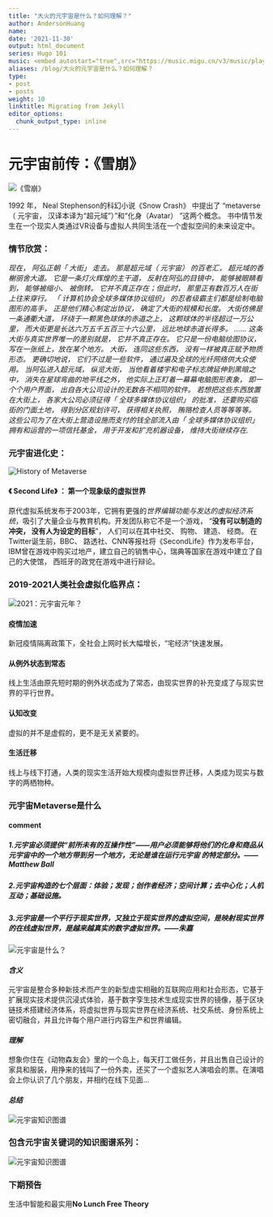 ```yaml
---
title: "大火的元宇宙是什么？如何理解？"
author: AndersonHuang
name: 
date: '2021-11-30'
output: html_document
series: Hugo 101
music: <embed autostart="true",src="https://music.migu.cn/v3/music/player/audio"></embed>
aliases: /blog/大火的元宇宙是什么？如何理解？
type:
- post
- posts
weight: 10
linktitle: Migrating from Jekyll
editor_options: 
  chunk_output_type: inline
---
```



# 元宇宙前传：《雪崩》

![《雪崩》](https://gitee.com/ZhuangMengYuan/blog-image/raw/master/1.jpg)

1992 年， Neal Stephenson的科幻小说《Snow Crash》 中提出了 “metaverse（ 元宇宙， 汉译本译为“超元域”）”和“化身（Avatar） ”这两个概念。 书中情节发生在一个现实人类通过VR设备与虚拟人共同生活在一个虚拟空间的未来设定中。

### 情节欣赏：
*现在， 阿弘正朝「 大街」 走去。 那是超元域（ 元宇宙） 的百老汇， 超元域的香榭丽舍大道。 它是一条灯火辉煌的主干道， 反射在阿弘的目镜中， 能够被眼睛看到， 能够被缩小、 被倒转。 它并不真正存在；但此时， 那里正有数百万人在街上往来穿行。 「 计算机协会全球多媒体协议组织」 的忍者级霸主们都是绘制电脑图形的高手， 正是他们精心制定出协议， 确定了大街的规模和长度。 大街仿佛是一条通衢大道， 环绕于一颗黑色球体的赤道之上， 这颗球体的半径超过一万公里， 而大街更是长达六万五千五百三十六公里， 远比地球赤道长得多。
……
这条大街与真实世界唯一的差别就是， 它并不真正存在。 它只是一份电脑绘图协议， 写在一张纸上，放在某个地方。 大街， 连同这些东西， 没有一样被真正赋予物质形态。 更确切地说， 它们不过是一些软件， 通过遍及全球的光纤网络供大众使用。 当阿弘进入超元域， 纵览大街， 当他看着楼宇和电子标志牌延伸到黑暗之中， 消失在星球弯曲的地平线之外， 他实际上正盯着一幕幕电脑图形表象， 即一个个用户界面， 出自各大公司设计的无数各不相同的软件。 若想把这些东西放置在大街上， 各家大公司必须征得「 全球多媒体协议组织」 的批准， 还要购买临街的门面土地， 得到分区规划许可， 获得相关执照， 贿赂检查人员等等等等。 这些公司为了在大街上营造设施而支付的钱全部流入由「 全球多媒体协议组织」 拥有和运营的一项信托基金， 用于开发和扩充机器设备， 维持大街继续存在.*


### 元宇宙进化史：

![History of Metaverse](https://img-blog.csdnimg.cn/5cfce23c5fbd484f9af1481d6562d8f4.jpg)

#### 《 Second Life》 ： 第一个现象级的虚拟世界
原代虚拟系统发布于2003年，它拥有更强的*世界编辑功能与发达的虚拟经济系统*，吸引了大量企业与教育机构。开发团队称它不是一个游戏， “**没有可以制造的冲突， 没有人为设定的目标**”， 人们可以在其中社交、 购物、 建造、 经商。    在Twitter诞生前，BBC、 路透社、CNN等报社将《SecondLife》作为发布平台，IBM曾在游戏中购买过地产，建立自己的销售中心，瑞典等国家在游戏中建立了自己的大使馆， 西班牙的政党在游戏中进行辩论。

### 2019-2021人类社会虚拟化临界点：

![2021：元宇宙元年？](https://img-blog.csdnimg.cn/8f7cae8eba884d75af6ff246f272e40e.jpg?x-oss-process=image/watermark,type_d3F5LXplbmhlaQ,shadow_50,text_Q1NETiBAQW5kZXJzb25IdWFuZ0xhYg==,size_20,color_FFFFFF,t_70,g_se,x_16)

#### **疫情加速**
新冠疫情隔离政策下，全社会上网时长大幅增长，“宅经济”快速发展。
#### **从例外状态到常态**
线上生活由原先短时期的例外状态成为了常态，由现实世界的补充变成了与现实世界的平行世界。 
#### **认知改变**
虚拟的并不是虚假的，更不是无关紧要的。 
#### **生活迁移**
线上与线下打通，人类的现实生活开始大规模向虚拟世界迁移，人类成为现实与数字的两栖物种。

### 元宇宙Metaverse是什么
#### comment
##### 1.元宇宙必须提供“前所未有的互操作性”——用户必须能够将他们的化身和商品从元宇宙中的一个地方带到另一个地方，无论是谁在运行元宇宙 的特定部分。——Matthew Ball
##### 2.元宇宙构造的七个层面：体验；发现；创作者经济；空间计算；去中心化；人机互动；基础设施。
##### 3.元宇宙是一个平行于现实世界，又独立于现实世界的虚拟空间，是映射现实世界的在线虚拟世界，是越来越真实的数字虚拟世界。——朱嘉

![元宇宙是什么？](https://img-blog.csdnimg.cn/1266d5a258ad4903a49c35e9a20c60e7.jpg?x-oss-process=image/watermark,type_d3F5LXplbmhlaQ,shadow_50,text_Q1NETiBAQW5kZXJzb25IdWFuZ0xhYg==,size_20,color_FFFFFF,t_70,g_se,x_16)

#### *含义*
元宇宙是整合多种新技术而产生的新型虚实相融的互联网应用和社会形态，它基于扩展现实技术提供沉浸式体验，基于数字孪生技术生成现实世界的镜像，基于区块链技术搭建经济体系，将虚拟世界与现实世界在经济系统、社交系统、身份系统上密切融合，并且允许每个用户进行内容生产和世界编辑。

#### *理解*
想象你住在《动物森友会》里的一个岛上，每天打工做任务，并且出售自己设计的家具和服装，用挣来的钱叫了一份外卖，还买了一个虚拟艺人演唱会的票。在演唱会上你认识了几个朋友，并相约在线下见面…

#### *总结*

![元宇宙知识图谱](https://gitee.com/ZhuangMengYuan/blog-image/raw/master/6.jpg)


### 包含元宇宙关键词的知识图谱系列：

![元宇宙知识图谱](https://img-blog.csdnimg.cn/ddcd51da061141819afd3853bbbe3931.jpg?x-oss-process=image/watermark,type_d3F5LXplbmhlaQ,shadow_50,text_Q1NETiBAQW5kZXJzb25IdWFuZ0xhYg==,size_20,color_FFFFFF,t_70,g_se,x_16)


### 下期预告
生活中智能和最实用**No Lunch Free Theory**

